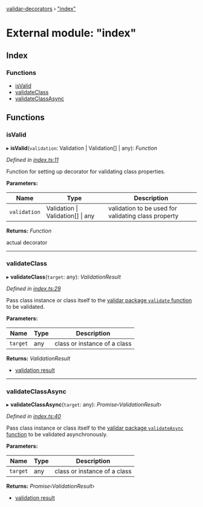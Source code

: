 [validar-decorators](../README.md) › ["index"](_index_.md)

# External module: "index"

## Index

### Functions

* [isValid](_index_.md#isvalid)
* [validateClass](_index_.md#validateclass)
* [validateClassAsync](_index_.md#validateclassasync)

## Functions

###  isValid

▸ **isValid**(`validation`: Validation | Validation[] | any): *Function*

*Defined in [index.ts:11](https://github.com/ivandotv/validar-decorators/blob/3416c94/src/index.ts#L11)*

Function for setting up decorator for validating class properties.

**Parameters:**

Name | Type | Description |
------ | ------ | ------ |
`validation` | Validation &#124; Validation[] &#124; any | validation to be used for validating class property |

**Returns:** *Function*

actual decorator

___

###  validateClass

▸ **validateClass**(`target`: any): *ValidationResult*

*Defined in [index.ts:29](https://github.com/ivandotv/validar-decorators/blob/3416c94/src/index.ts#L29)*

Pass class instance or class itself to the [ validar package `validate` function](https://ivandotv.github.io/validar/validate)
to be validated.

**Parameters:**

Name | Type | Description |
------ | ------ | ------ |
`target` | any | class or instance of a class |

**Returns:** *ValidationResult*

- [ validation result](https://ivandotv.github.io/validar/validate/validation-result.html )

___

###  validateClassAsync

▸ **validateClassAsync**(`target`: any): *Promise‹ValidationResult›*

*Defined in [index.ts:40](https://github.com/ivandotv/validar-decorators/blob/3416c94/src/index.ts#L40)*

Pass class instance or class itself to the [ validar package `validateAsync` function](https://ivandotv.github.io/validar/validate/validate-async.html)
to be validated asynchronously.

**Parameters:**

Name | Type | Description |
------ | ------ | ------ |
`target` | any | class or instance of a class |

**Returns:** *Promise‹ValidationResult›*

- [ validation result](https://ivandotv.github.io/validar/validate/validation-result.html )
